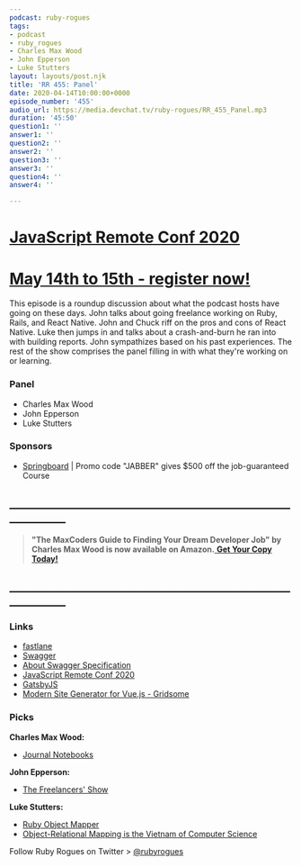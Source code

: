 ```yaml
---
podcast: ruby-rogues
tags:
- podcast
- ruby_rogues
- Charles Max Wood
- John Epperson
- Luke Stutters
layout: layouts/post.njk
title: 'RR 455: Panel'
date: 2020-04-14T10:00:00+0000
episode_number: '455'
audio_url: https://media.devchat.tv/ruby-rogues/RR_455_Panel.mp3
duration: '45:50'
question1: ''
answer1: ''
question2: ''
answer2: ''
question3: ''
answer3: ''
question4: ''
answer4: ''

---
```

# [JavaScript Remote Conf 2020](https://devchat.tv/conferences/javascript-remote-2020/ "JavaScript Remote Conf 2020")

# [May 14th to 15th - register now!](https://devchat.tv/conferences/javascript-remote-2020/ "JavaScript Remote Conf 2020")

This episode is a roundup discussion about what the podcast hosts have going on these days. John talks about going freelance working on Ruby, Rails, and React Native. John and Chuck riff on the pros and cons of React Native. Luke then jumps in and talks about a crash-and-burn he ran into with building reports. John sympathizes based on his past experiences. The rest of the show comprises the panel filling in with what they're working on or learning.

### **Panel**

* Charles Max Wood
* John Epperson
* Luke Stutters

### **Sponsors**

* [Springboard](https://www.springboard.com/workshops/software-engineering-career-track/?utm_source=devchat&utm_medium=podcast&utm_campaign=rubyrogues)  | Promo code "JABBER" gives $500 off the job-guaranteed Course

## **____________________________________________________________**

> **"The MaxCoders Guide to Finding Your Dream Developer Job" by Charles Max Wood is now available on Amazon.**[ **Get Your Copy Today!**](https://www.amazon.com/gp/product/B081MBL5C9/ref=as_li_ss_tl?ie=UTF8&linkCode=sl1&tag=devchattv-20&linkId=9d61363241636e2546ef46abba198746&language=en_US)

## **____________________________________________________________**

### **Links**

* [fastlane](https://fastlane.tools/)
* [Swagger](https://swagger.io/)
* [About Swagger Specification](https://swagger.io/docs/specification/about/)
* [JavaScript Remote Conf 2020](https://devchat.tv/conferences/javascript-remote-2020/)
* [GatsbyJS](https://www.gatsbyjs.org/)
* [Modern Site Generator for Vue.js - Gridsome](https://gridsome.org/)

### **Picks**

**Charles Max Wood:**

* [Journal Notebooks](https://www.amazon.com/slp/journal-notebooks/qb4rfgvfctf6952)

**John Epperson:**

* [The Freelancers' Show](https://devchat.tv/freelancers/)

**Luke Stutters:**

* [Ruby Object Mapper](https://rom-rb.org/)
* [Object-Relational Mapping is the Vietnam of Computer Science](https://blog.codinghorror.com/object-relational-mapping-is-the-vietnam-of-computer-science/)

Follow Ruby Rogues on Twitter > [@rubyrogues](https://twitter.com/rubyrogues)